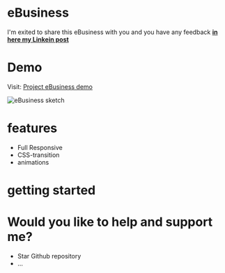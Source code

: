 # eBusiness
 I'm exited to share this eBusiness with you and you have any feedback [**in here my Linkein post**](https://www.linkedin.com/in/marouf-ebrahimi-7b6312237)

 # Demo
 Visit: [Project eBusiness demo](https://maroufebrahimi.github.io/eBusiness/)

![eBusiness sketch](![eBusiness](https://user-images.githubusercontent.com/104528241/183266500-23e8e5c6-ae35-44ec-8776-3f2f0f6476b2.PNG))

# features
* Full Responsive
* CSS-transition
* animations

# getting started


# Would you like to help and support me?
* Star Github repository
* ...
